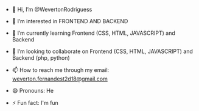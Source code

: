 - 👋 Hi, I’m @WevertonRodriguess
- 👀 I’m interested in FRONTEND AND BACKEND
- 🌱 I’m currently learning Frontend (CSS, HTML, JAVASCRIPT) and Backend
- 💞️ I’m looking to collaborate on Frontend (CSS, HTML, JAVASCRIPT) and Backend (php, python)
- 📫 How to reach me through my email: weverton.fernandest2d18@gmail.com

- 😄 Pronouns: He
- ⚡ Fun fact: I'm fun 

<!---
WevertonRodriguess/WevertonRodriguess is a ✨ special ✨ repository because its `README.md` (this file) appears on your GitHub profile.
You can click the Preview link to take a look at your changes.
--->
